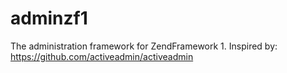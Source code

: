 # adminzf1
The administration framework for ZendFramework 1. Inspired by: https://github.com/activeadmin/activeadmin


